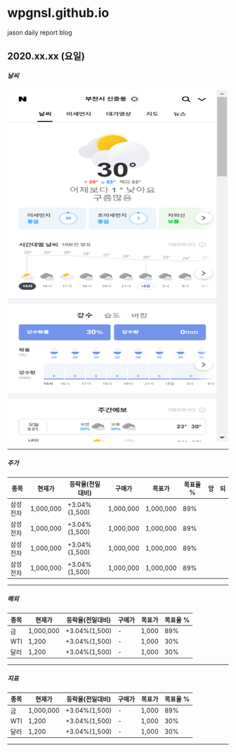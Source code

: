 # wpgnsl.github.io
jason daily report blog


## 2020.xx.xx (요일)

##### 날씨
<!-- ![ex_screenshot](./img/naver_weather_capture.png) -->
<center><img src="./img/naver_weather_capture.png" width="500px" height="800px"></center>
<!-- <center><img src="./img/naver_weather_capture.png" width="80%" height="80%"></center> -->

----

##### 주가
<!-- | 종목 | 현재가 | 등락율(전일대비) | 구매가 | 목표가 | 목표율 % |
|-|-|-|-|-|-|
|삼성전자|1,000,000|+3.04%(1,500)|1,000,000|1,000,000|89%|
|삼성전자|1,000,000|+3.04%(1,500)|1,000,000|1,000,000|89%|
|삼성전자|1,000,000|+3.04%(1,500)|1,000,000|1,000,000|89%|
|삼성전자|1,000,000|+3.04%(1,500)|1,000,000|1,000,000|89%| -->



| 종목 | 현재가 | 등락율(전일대비) | 구매가 | 목표가 | 목표율 % | 앙 | 되 |
|-|-|-|-|-|-|-|-|
|삼성전자|1,000,000|+3.04%(1,500)|1,000,000|1,000,000|89%|
|삼성전자|1,000,000|+3.04%(1,500)|1,000,000|1,000,000|89%|
|삼성전자|1,000,000|+3.04%(1,500)|1,000,000|1,000,000|89%|
|삼성전자|1,000,000|+3.04%(1,500)|1,000,000|1,000,000|89%| 

<!-- |금|1,000,000|+3.04%(1,500)|-|1,000|89%|-|-|
|WTI|1,200|+3.04%(1,500)|-|1,000|30%|-|-|
|달러|1,200|+3.04%(1,500)|-|1,000|30%|-|-| -->

----

##### 해외
<!-- | 종목 | 지수 | 등락율(전일대비) | - | 목표가 | 목표율 % |
|-|-|-|-|-|-|
|다우|18,400.00|+1.04%(1,500)|-|-|-| -->
<!-- |나스닥|18,400.00|+1.04%(1,500)|-|-|-|
|상해종합|18,400.00|+1.04%(1,500)|-|-|-|
|인도|18,400.00|+1.04%(1,500)|-|-|-|
|베트남|18,400.00|+1.04%(1,500)|-|-|-| -->


| 종목 | 현재가 | 등락율(전일대비) | 구매가 | 목표가 | 목표율 % |
|-|-|-|-|-|-|
|금|1,000,000|+3.04%(1,500)|-|1,000|89%|
|WTI|1,200|+3.04%(1,500)|-|1,000|30%|
|달러|1,200|+3.04%(1,500)|-|1,000|30%|

----

##### 지표

| 종목 | 현재가 | 등락율(전일대비) | 구매가 | 목표가 | 목표율 % |
|-|-|-|-|-|-|
|금|1,000,000|+3.04%(1,500)|-|1,000|89%|
|WTI|1,200|+3.04%(1,500)|-|1,000|30%|
|달러|1,200|+3.04%(1,500)|-|1,000|30%|

----
